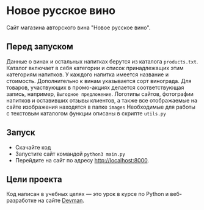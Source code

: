 # Новое русское вино

Сайт магазина авторского вина "Новое русское вино".

## Перед запуском
Данные о винах и остальных напитках берутся из каталога `products.txt`. Каталог включает в себя категории и список принадлежащих этим категориям напитков. У каждого напитка имеется название и стоимость. Дополнительно к винам указывается сорт винограда. Для товаров, участвующих в промо-акциях делается соответствующая запись, например, `Выгодное предложение`.
Логотипы сайтов, фотографии напитков и оставивших отзывы клиентов, а также все отображаемые на сайте изображения находятся в папке `images`
Необходимые для работы с текстовым каталогом функции описаны в скрипте `utils.py`

## Запуск

- Скачайте код
- Запустите сайт командой `python3 main.py`
- Перейдите на сайт по адресу [http://localhost:8000](http://localhost:8000).

## Цели проекта

Код написан в учебных целях — это урок в курсе по Python и веб-разработке на сайте [Devman](https://dvmn.org).
